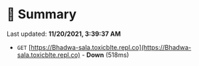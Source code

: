 # 📖 Summary
Last updated: **11/20/2021, 3:39:37 AM**

- `GET` [https://Bhadwa-sala.toxicblte.repl.co](https://Bhadwa-sala.toxicblte.repl.co) - **Down** (518ms)
